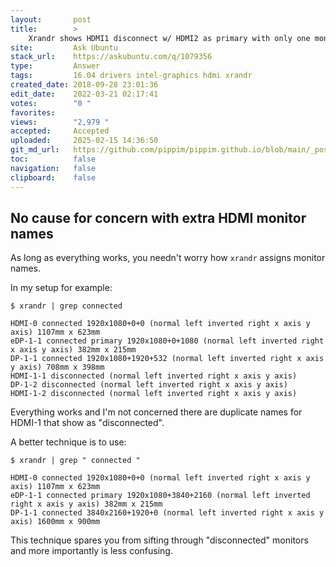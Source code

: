 ```yaml
---
layout:       post
title:        >
    Xrandr shows HDMI1 disconnect w/ HDMI2 as primary with only one monitor
site:         Ask Ubuntu
stack_url:    https://askubuntu.com/q/1079356
type:         Answer
tags:         16.04 drivers intel-graphics hdmi xrandr
created_date: 2018-09-28 23:01:36
edit_date:    2022-03-21 02:17:41
votes:        "0 "
favorites:    
views:        "2,979 "
accepted:     Accepted
uploaded:     2025-02-15 14:36:50
git_md_url:   https://github.com/pippim/pippim.github.io/blob/main/_posts/2018/2018-09-28-Xrandr-shows-HDMI1-disconnect-w_-HDMI2-as-primary-with-only-one-monitor.md
toc:          false
navigation:   false
clipboard:    false
---
```


## No cause for concern with extra HDMI monitor names

As long as everything works, you needn't worry how `xrandr` assigns monitor names.

In my setup for example:

``` 
$ xrandr | grep connected

HDMI-0 connected 1920x1080+0+0 (normal left inverted right x axis y axis) 1107mm x 623mm
eDP-1-1 connected primary 1920x1080+0+1080 (normal left inverted right x axis y axis) 382mm x 215mm
DP-1-1 connected 1920x1080+1920+532 (normal left inverted right x axis y axis) 708mm x 398mm
HDMI-1-1 disconnected (normal left inverted right x axis y axis)
DP-1-2 disconnected (normal left inverted right x axis y axis)
HDMI-1-2 disconnected (normal left inverted right x axis y axis)
```

Everything works and I'm not concerned there are duplicate names for HDMI-1 that show as "disconnected".

A better technique is to use:

``` terminal
$ xrandr | grep " connected "

HDMI-0 connected 1920x1080+0+0 (normal left inverted right x axis y axis) 1107mm x 623mm
eDP-1-1 connected primary 1920x1080+3840+2160 (normal left inverted right x axis y axis) 382mm x 215mm
DP-1-1 connected 3840x2160+1920+0 (normal left inverted right x axis y axis) 1600mm x 900mm
```

This technique spares you from sifting through "disconnected" monitors and more importantly is less confusing.
